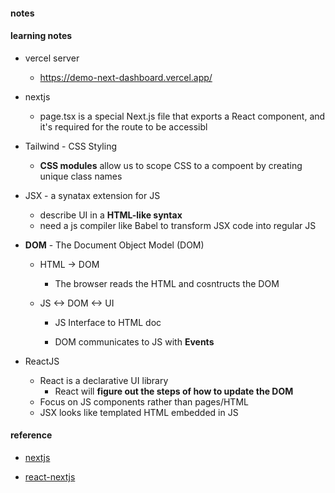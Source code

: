 #### notes

#### learning notes

-   vercel server

    -   https://demo-next-dashboard.vercel.app/

-   nextjs

    -   page.tsx is a special Next.js file that exports a React component, and it's required for the route to be accessibl

-   Tailwind - CSS Styling

    -   **CSS modules** allow us to scope CSS to a compoent by creating unique class names

-   JSX - a synatax extension for JS

    -   describe UI in a **HTML-like syntax**
    -   need a js compiler like Babel to transform JSX code into regular JS

-   **DOM** - The Document Object Model (DOM)

    -   HTML -> DOM

        -   The browser reads the HTML and cosntructs the DOM

    -   JS <-> DOM <-> UI

        -   JS Interface to HTML doc

        -   DOM communicates to JS with **Events**

-   ReactJS
    -   React is a declarative UI library
        -   React will **figure out the steps of how to update the DOM**
    -   Focus on JS components rather than pages/HTML
    -   JSX looks like templated HTML embedded in JS

#### reference

-   [nextjs](https://nextjs.org/learn/dashboard-app/optimizing-fonts-images)

-   [react-nextjs](https://nextjs.org/learn/react-foundations/updating-state)
